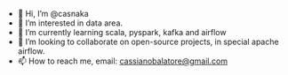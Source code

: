 - 👋 Hi, I’m @casnaka
- 👀 I’m interested in data area.
- 🌱 I’m currently learning scala, pyspark, kafka and airflow
- 💞️ I’m looking to collaborate on open-source projects, in special apache airflow.
- 📫 How to reach me, email: cassianobalatore@gmail.com

<!---
casnaka/casnaka is a ✨ special ✨ repository because its `README.md` (this file) appears on your GitHub profile.
You can click the Preview link to take a look at your changes.
--->

